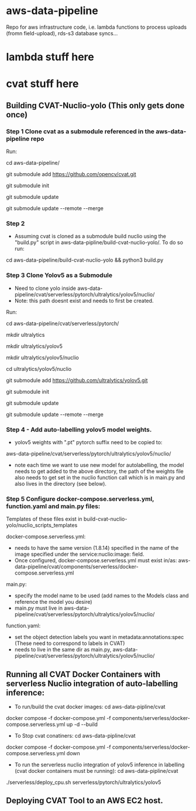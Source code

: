 # aws-data-pipeline
Repo for aws infrastructure code, i.e. lambda functions to process uploads (fromn field-upload), rds-s3 database syncs... 


# lambda stuff here

# cvat stuff here


## Building CVAT-Nuclio-yolo (This only gets done once)

### Step 1 Clone cvat as a submodule referenced in the aws-data-pipeline repo
Run: 

cd aws-data-pipeline/ 

git submodule add https://github.com/opencv/cvat.git 

git submodule init

git submodule update

git submodule update --remote --merge


### Step 2
- Assuming cvat is cloned as a submodule build nuclio using the "build.py" script in aws-data-pipline/build-cvat-nuclio-yolo/. To do so run:

cd aws-data-pipeline/build-cvat-nuclio-yolo && python3 build.py


### Step 3 Clone Yolov5 as a Submodule 
- Need to clone yolo inside aws-data-pipeline/cvat/serverless/pytorch/ultralytics/yolov5/nuclio/
- Note: this path doesnt exist and needs to first be created.

Run:

cd aws-data-pipeline/cvat/serverless/pytorch/

mkdir ultralytics

mkdir ultralytics/yolov5

mkdir ultralytics/yolov5/nuclio

cd ultralytics/yolov5/nuclio

git submodule add https://github.com/ultralytics/yolov5.git

git submodule init

git submodule update

git submodule update --remote --merge

### Step 4 - Add auto-labelling yolov5 model weights.
- yolov5 weights with ".pt" pytorch suffix need to be copied to:

aws-data-pipeline/cvat/serverless/pytorch/ultralytics/yolov5/nuclio/

- note each time we want to use new model for autolabelling, the model needs to get added to the above directory, the path of the weights file also needs to get set in the nuclio function call which is in main.py and also lives in the directory (see below).

### Step 5 Configure docker-compose.serverless.yml, function.yaml and main.py files:
Templates of these files exist in build-cvat-nuclio-yolo/nuclio_scripts_templates

docker-compose.serverless.yml: 
- needs to have the same version (1.8.14) specified in the name of the image specified under the service:nuclio:image: field.
- Once configured, docker-compose.serverless.yml must exist in/as: aws-data-pipeline/cvat/components/serverless/docker-compose.serverless.yml 

main.py:
- specify the model name to be used (add names to the Models class and reference the model you desire)
- main.py must live in aws-data-pipeline/cvat/serverless/pytorch/ultralytics/yolov5/nuclio/

function.yaml:
- set the object detection labels you want in metadata:annotations:spec (These need to correspond to labels in CVAT)
- needs to live in the same dir as main.py, aws-data-pipeline/cvat/serverless/pytorch/ultralytics/yolov5/nuclio/

## Running all CVAT Docker Containers with serverless Nuclio integration of auto-labelling inference:

- To run/build the cvat docker images:
cd aws-data-pipline/cvat

docker compose -f docker-compose.yml -f components/serverless/docker-compose.serverless.yml up -d --build

- To Stop cvat conatiners:
cd aws-data-pipline/cvat

docker compose -f docker-compose.yml -f components/serverless/docker-compose.serverless.yml down

- To run the serverless nuclio integration of yolov5 inference in labelling (cvat docker containers must be running):
cd aws-data-pipline/cvat

./serverless/deploy_cpu.sh serverless/pytorch/ultralytics/yolov5



## Deploying CVAT Tool to an AWS EC2 host.